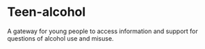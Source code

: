 # Teen-alcohol
A gateway for young people to access information and support for questions of alcohol use and misuse. 
